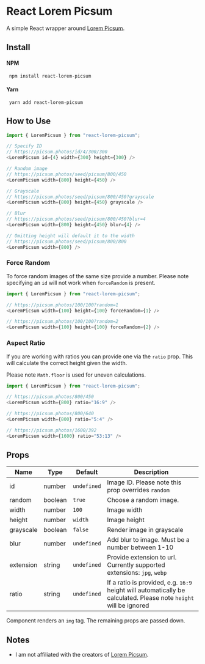 # React Lorem Picsum

A simple React wrapper around [Lorem Picsum](https://picsum.photos/).

## Install

#### NPM

```
 npm install react-lorem-picsum
```

#### Yarn

```
 yarn add react-lorem-picsum
```

## How to Use

```js
import { LoremPicsum } from "react-lorem-picsum";

// Specify ID
// https://picsum.photos/id/4/300/300
<LoremPicsum id={4} width={300} height={300} />

// Random image
// https://picsum.photos/seed/picsum/800/450
<LoremPicsum width={800} height={450} />

// Grayscale
// https://picsum.photos/seed/picsum/800/450?grayscale
<LoremPicsum width={800} height={450} grayscale />

// Blur
// https://picsum.photos/seed/picsum/800/450?blur=4
<LoremPicsum width={800} height={450} blur={4} />

// Omitting height will default it to the width
// https://picsum.photos/seed/picsum/800/800
<LoremPicsum width={800} />
```

### Force Random

To force random images of the same size provide a number. Please note specifying an `id` will not work when `forceRandom` is present.

```js
import { LoremPicsum } from "react-lorem-picsum";

// https://picsum.photos/100/100?random=1
<LoremPicsum width={100} height={100} forceRandom={1} />

// https://picsum.photos/100/100?random=2
<LoremPicsum width={100} height={100} forceRandom={2} />
```

### Aspect Ratio

If you are working with ratios you can provide one via the `ratio` prop. This will calculate the correct height given the width.

Please note `Math.floor` is used for uneven calculations.

```js
import { LoremPicsum } from "react-lorem-picsum";

// https://picsum.photos/800/450
<LoremPicsum width={800} ratio="16:9" />

// https://picsum.photos/800/640
<LoremPicsum width={800} ratio="5:4" />

// https://picsum.photos/1600/392
<LoremPicsum width={1600} ratio="53:13" />
```

## Props

| Name      | Type    | Default     | Description                                                                                                       |
| --------- | ------- | ----------- | ----------------------------------------------------------------------------------------------------------------- |
| id        | number  | `undefined` | Image ID. Please note this prop overrides `random`                                                                |
| random    | boolean | `true`      | Choose a random image.                                                                                            |
| width     | number  | `100`       | Image width                                                                                                       |
| height    | number  | `width`     | Image height                                                                                                      |
| grayscale | boolean | `false`     | Render image in grayscale                                                                                         |
| blur      | number  | `undefined` | Add blur to image. Must be a number between 1-10                                                                  |
| extension | string  | `undefined` | Provide extension to url. Currently supported extensions: `jpg`, `webp`                                           |
| ratio     | string  | `undefined` | If a ratio is provided, e.g. `16:9` height will automatically be calculated. Please note `height` will be ignored |

Component renders an `img` tag. The remaining props are passed down.

## Notes

- I am not affiliated with the creators of [Lorem Picsum](https://picsum.photos/).
